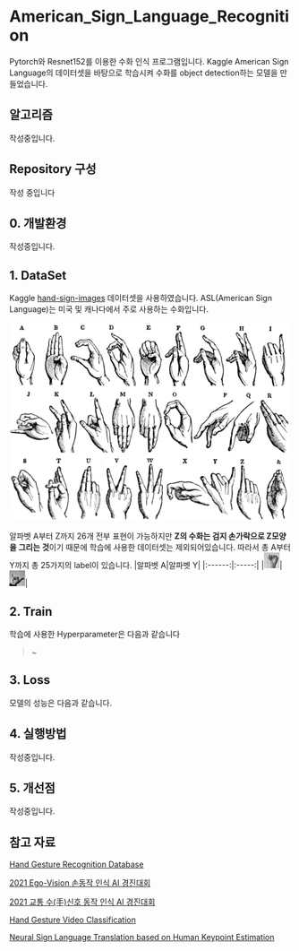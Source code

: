# American_Sign_Language_Recognition

 Pytorch와 Resnet152를 이용한 수화 인식 프로그램입니다. Kaggle American Sign Language의 데이터셋을 바탕으로 학습시켜 수화를 object detection하는 모델을 만들었습니다.


## 알고리즘
 작성중입니다.
 
## Repository 구성
 작성 중입니다
 
## 0. 개발환경
 작성중입니다.

## 1. DataSet
 Kaggle [hand-sign-images](https://www.kaggle.com/datasets/ash2703/handsignimages) 데이터셋을 사용하였습니다. ASL(American Sign Language)는 미국 및 캐나다에서 주로 사용하는 수화입니다.

 ![ASL](/image/ASL.png)

 알파벳 A부터 Z까지 26개 전부 표현이 가능하지만 **Z의 수화는 검지 손가락으로 Z모양을 그리는 것**이기 때문에 학습에 사용한 데이터셋는 제외되어있습니다. 따라서 총 A부터 Y까지 총 25가지의 label이 있습니다.
 |알파벳 A|알파벳 Y|
 |:------:|:-----:|
 |![A_ASL](/image/A.jpg)|![Y_ASL](/image/Y.jpg)|

## 2. Train
 학습에 사용한 Hyperparameter은 다음과 같습니다
  > ~

## 3. Loss
 모델의 성능은 다음과 같습니다.

## 4. 실행방법
 작성중입니다.
 
## 5. 개선점
 작성중입니다.

 
## 참고 자료
[Hand Gesture Recognition Database](https://www.kaggle.com/datasets/gti-upm/leapgestrecog/code)

[2021 Ego-Vision 손동작 인식 AI 경진대회](https://dacon.io/competitions/official/235805/overview/description)

[2021 교통 수(手)신호 동작 인식 AI 경진대회](https://dacon.io/competitions/official/235806/overview/description)

[Hand Gesture Video Classification](https://www.kaggle.com/competitions/handgesturevideoclassification)

[Neural Sign Language Translation based on Human Keypoint Estimation](https://rladuddms.tistory.com/94)
